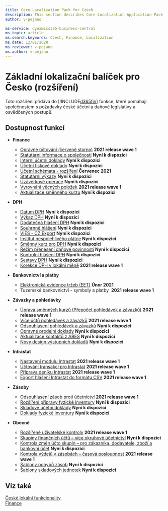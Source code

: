 ```yaml
---
title: Core Localization Pack for Czech
description: This section describes Core Localization Application Pack for Czech extension functionality.
author: v-pejano

ms-service: dynamics365-business-central
ms.topic: article
ms.search.keywords: Czech, Finance, Localization
ms.date: 12/01/2020
ms.reviewer: v-pejano
ms.author: v-pejano
---
```


# Základní lokalizační balíček pro Česko (rozšíření)

Toto rozšíření přidává do [!INCLUDE[d365fin](../../includes/d365fin_md.md)] funkce, které pomáhají společnostem s požadavky české účetní a daňové legislativy a osvědčených postupů.

## Dostupnost funkcí

- **Finance**
  - [Opravné účtování (červené storno)](how-to-use-corrections-posting.md) **2021 release wave 1**
  - [Statutární informace o společnosti](statutory-company-information.md) **Nyní k dispozici**
  - [Interní účetní doklady](internal-financial-documents) **Nyní k dispozici**
  - [Účetní tiskové doklady](accounting-output-documents.md) **Nyní k dispozici**
  - [Účetní schémata - rozšíření](how-to-use-accounting-schedule-feature.md) **Červenec 2021**
  - [Statutární výkazy](statutory-statements.md) **Nyní k dispozici**
  - [Uzávěrkové operace](year-close-operations.md) **Nyní k dispozici**
  - [Vyrovnání věcných položek](general-ledger-entries-application.md) **2021 release wave 1**
  - [Aktualizace směnného kurzu](how-to-update-exchange-rate.md) **Nyní k dispozici**
  
- **DPH**
  - [Datum DPH](how-to-setup-vat-date.md) **Nyní k dispozici**
  - [Výkaz DPH](vat-statement.md) **Nyní k dispozici**
  - [Dodatečná hlášení DPH](supplementary-vat-statement.md) **Nyní k dispozici**
  - [Souhrnné hlášení](vies-cz.md) **Nyní k dispozici**
  - [VIES - CZ Export](how-to-use-vies-cz-export.md) **Nyní k dispozici**
  - [Institut nespolehlivého plátce](unreliable-payer.md) **Nyní k dispozici**
  - [Směnný kurz pro DPH](how-to-setup-vat-exchange-rate.md) **Nyní k dispozici**
  - [Režim přenesení daňové povinnosti](how-to-setup-and-post-reverse-charge.md) **Nyní k dispozici**
  - [Kontrolní hlášení DPH](vat-control-report.md) **Nyní k dispozici**
  - [Sestavy DPH](vat-reports-cz.md) **Nyní k dispozici**
  - [Korekce DPH v lokální měně](how-to-setup-vat-correction-local-currency.md) **2021 release wave 1**

- **Bankovnictví a platby**
  - [Elektronická evidence tržeb (EET)](eet.md) **Únor 2021**
  - Tuzemské bankovnictví - symboly a platby  **2021 release wave 1**

- **Závazky a pohledávky**
  - [Úprava směnných kurzů (Přepočet pohledávek a závazků)](how-to-use-exchange-rates-adjustment-feature.md) **2021 release wave 1**
  - [Více účtů pohledávek a závazků](how-to-use-multiple-payables-receivables-accounts) **2021 release wave 1**
  - [Odsouhlasení pohledávek a závazků](customers-vendors-reconciliations.md) **Nyní k dispozici**
  - [Opravné prodejní doklady](sales-correcting-documents.md) **Nyní k dispozici**
  - [Aktualizace kontaktů z ARES](how-to-update-contacts-from-ares.md) **Nyní k dispozici**
  - [Nový design výstupních dokladů](new-design-of-output-documents.md) **Nyní k dispozici**

- **Intrastat**
  - [Nastavení modulu Intrastat](intrastat.md) **2021 release wave 1**
  - [Účtování transakcí pro Intrastat](intrastat.md) **2021 release wave 1**
  - [Příprava deníku Intrastat](intrastat.md) **2021 release wave 1**
  - [Export hlášení Intrastat do formátu CSV](intrastat.md) **2021 release wave 1**

- **Zásoby**
  - [Odsouhlasení zásob proti účetnictví](how-to-use-inventory-gl-reconciliation-enhancements.md) **2021 release wave 1**
  - [Rozšíření přípravy fyzické inventury](advanced-features-physical-inventory.md) **Nyní k dispozici**
  - [Skladové účetní doklady](how-to-use-inventory-operations-document.md) **Nyní k dispozici**
  - [Doklady fyzické inventury](how-to-use-inventory-counting-documents.md) **Nyní k dispozici**

- **Obecné**
  - [Rozšířené uživatelské kontroly](how-to-setup-extended-user-control.md) **2021 release wave 1**
  - [Skupiny finančních účtů – více okruhové účetnictví](how-to-use-multi-circuit-accounting.md) **Nyní k dispozici**
  - [Kontrola změn účto skupin – pro zákazníka, dodavatele, zboží a bankovní účet](check-of-posting-group-changing.md) **Nyní k dispozici**
  - [Kontrola výdejů v zásobách – časová posloupnost](check-output-inventory-time-sequence.md) **2021 release wave 1**
  - [Šablony pohybů zásob](inventory-movement-templates.md) **Nyní k dispozici**
  - [Šablony skladových jednotek](stockkeeping-unit-templates.md) **Nyní k dispozici**

## Viz také  

[České lokální funkcionality](czech-local-functionality.md)  
[Finance](../../finance.md)
